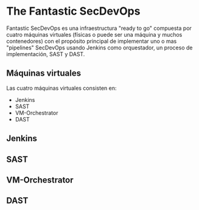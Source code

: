 # The Fantastic SecDevOps
Fantastic SecDevOps es una infraestructura "ready to go" compuesta por cuatro máquinas virtuales (físicas o puede ser una máquina y muchos contenedores) con el propósito principal de implementar uno o mas "pipelines" SecDevOps usando Jenkins como orquestador, un proceso de implementación, SAST y DAST.


## Máquinas virtuales
Las cuatro máquinas virtuales consisten en:
 - Jenkins
 - SAST
 - VM-Orchestrator
 - DAST

## Jenkins

## SAST

## VM-Orchestrator

## DAST


